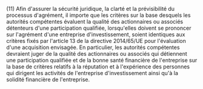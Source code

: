 (11) Afin d'assurer la sécurité juridique, la clarté et la prévisibilité du processus d'agrément, il importe que les critères sur la base desquels les autorités compétentes évaluent la qualité des actionnaires ou associés détenteurs d'une participation qualifiée, lorsqu'elles doivent se prononcer sur l'agrément d'une entreprise d'investissement, soient identiques aux critères fixés par l'article 13 de la directive 2014/65/UE pour l'évaluation d'une acquisition envisagée. En particulier, les autorités compétentes devraient juger de la qualité des actionnaires ou associés qui détiennent une participation qualifiée et de la bonne santé financière de l'entreprise sur la base de critères relatifs à la réputation et à l'expérience des personnes qui dirigent les activités de l'entreprise d'investissement ainsi qu'à la solidité financière de l'entreprise.